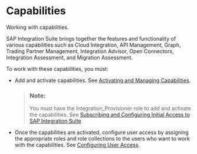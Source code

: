 <!-- loioe1c5b90d6023465c908c94e525aade04 -->

# Capabilities

Working with capabilities.

SAP Integration Suite brings together the features and functionality of various capabilities such as Cloud Integration, API Management, Graph, Trading Partner Management, Integration Advisor, Open Connectors, Integration Assessment, and Migration Assessment.

To work with these capabilities, you must:

-   Add and activate capabilities. See [Activating and Managing Capabilities](activating-and-managing-capabilities-2ffb343.md).

    > ### Note:  
    > You must have the Integration\_Provisioner role to add and activate the capabilities. See [Subscribing and Configuring Initial Access to SAP Integration Suite](10-InitialSetup/subscribing-and-configuring-initial-access-to-sap-integration-suite-8a3c8b7.md)

-   Once the capabilities are activated, configure user access by assigning the appropriate roles and role collections to the users who want to work with the capabilities. See [Configuring User Access](configuring-user-access-2c6214a.md).

